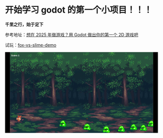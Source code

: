 # 开始学习 godot 的第一个小项目！！！

**千里之行，始于足下**

参考地址：[想在 2025 年做游戏？用 Godot 做出你的第一个 2D 游戏吧](https://www.bilibili.com/video/BV1fuCrYFER2)

试玩：[fox-vs-slime-demo](https://skraua.itch.io/fox-vs-slime-demo)

![1749878186172](image/README/1749878186172.png)
